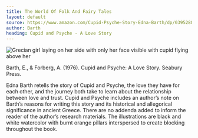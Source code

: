 ```yaml
---
title: The World Of Folk And Fairy Tales
layout: default
source: https://www.amazon.com/Cupid-Psyche-Story-Edna-Barth/dp/0395288401/ref=sr_1_1?dchild=1&keywords=Cupid+and+Psyche%3A+A+Love+Story&qid=1619453280&s=books&sr=1-1
author: Barth
heading: Cupid and Psyche - A Love Story
---
```

<div class="summary left"><img src="{{"/assets/images/cupid.jpg" | relative_url}}" alt="Grecian girl laying on her side with only her face visible with cupid flying above her">

<p>Barth, E., & Forberg, A. (1976). Cupid and Psyche: A Love Story. Seabury Press.</p>

<p>Edna Barth retells the story of Cupid and Psyche, the love they have for each other, and the journey both take to learn about the relationship between love and trust. Cupid and Psyche includes an author’s note on Barth’s reasons for writing this story and its historical and allegorical significance in ancient Greece. There are no addenda added to inform the reader of the author’s research materials. The illustrations are black and white watercolor with burnt orange pillars interspersed to create blocking throughout the book.</p>
</div>
